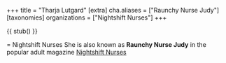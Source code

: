 +++
title = "Tharja Lutgard"
[extra]
cha.aliases = ["Raunchy Nurse Judy"]
[taxonomies]
organizations = ["Nightshift Nurses"]
+++

{{ stub() }}

= Nightshift Nurses
She is also known as **Raunchy Nurse Judy** in the popular adult magazine [Nightshift Nurses](@/organizations/nightshift-nurses.md)
